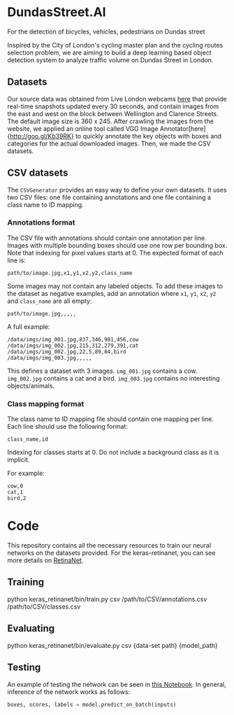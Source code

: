 # DundasStreet.AI
For the detection of bicycles, vehicles, pedestrians on Dundas street

Inspired by the City of London's cycling master plan and the cycling routes selection problem, we are aiming to build a deep learning based object detection system to analyze traffic volume on Dundas Street in London. 

## Datasets
Our source data was obtained from Live London webcams [here](http://www.londonwebcams.ca/) that provide real-time snapshots updated every 30 seconds, and contain images from the east and west on the block between Wellington and Clarence Streets. 
The default image size is 360 x 245. After crawling the images from the website, we applied an online tool called VGG Image Annotator[here] {http://goo.gl/Kb39RK} to quickly annotate the key objects with boxes and categories for 
the actual downloaded images. Then, we made the CSV datasets.

## CSV datasets
The `CSVGenerator` provides an easy way to define your own datasets.
It uses two CSV files: one file containing annotations and one file containing a class name to ID mapping.

### Annotations format
The CSV file with annotations should contain one annotation per line.
Images with multiple bounding boxes should use one row per bounding box.
Note that indexing for pixel values starts at 0.
The expected format of each line is:
```
path/to/image.jpg,x1,y1,x2,y2,class_name
```

Some images may not contain any labeled objects.
To add these images to the dataset as negative examples,
add an annotation where `x1`, `y1`, `x2`, `y2` and `class_name` are all empty:
```
path/to/image.jpg,,,,,
```

A full example:
```
/data/imgs/img_001.jpg,837,346,981,456,cow
/data/imgs/img_002.jpg,215,312,279,391,cat
/data/imgs/img_002.jpg,22,5,89,84,bird
/data/imgs/img_003.jpg,,,,,
```

This defines a dataset with 3 images.
`img_001.jpg` contains a cow.
`img_002.jpg` contains a cat and a bird.
`img_003.jpg` contains no interesting objects/animals.


### Class mapping format
The class name to ID mapping file should contain one mapping per line.
Each line should use the following format:
```
class_name,id
```

Indexing for classes starts at 0.
Do not include a background class as it is implicit.

For example:
```
cow,0
cat,1
bird,2
```
# Code
This repository contains all the necessary resources to train our neural networks on the  datasets provided. For the keras-retinanet, you can
see more details on [RetinaNet](https://github.com/fizyr/keras-retinanet).

## Training
python keras_retinanet/bin/train.py csv /path/to/CSV/annotations.csv /path/to/CSV/classes.csv

## Evaluating
python keras_retinanet/bin/evaluate.py csv {data-set path} {model_path}

## Testing
An example of testing the network can be seen in [this Notebook](https://github.com/jellycat0327/DundasStreet.AI/blob/master/examples/ResNet50RetinaNet.ipynb).
In general, inference of the network works as follows:

```python
boxes, scores, labels = model.predict_on_batch(inputs)
```




